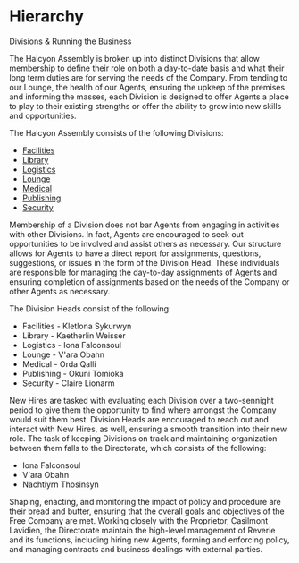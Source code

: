 <div id="title">
  <h1>Hierarchy</h1>
  <p>Divisions & Running the Business</p>
</div>

The Halcyon Assembly is broken up into distinct Divisions that allow membership to define their role on both a day-to-date basis and what their long term duties are for serving the needs of the Company. From tending to our Lounge, the health of our Agents, ensuring the upkeep of the premises and informing the masses, each Division is designed to offer Agents a place to play to their existing strengths or offer the ability to grow into new skills and opportunities.

The Halcyon Assembly consists of the following Divisions:

* [Facilities](https://halcyon-assembly.enjin.com//facilities)
* [Library](https://halcyon-assembly.enjin.com//library)
* [Logistics](https://halcyon-assembly.enjin.com//logistics)
* [Lounge](https://halcyon-assembly.enjin.com//lounge)
* [Medical](https://halcyon-assembly.enjin.com//medical)
* [Publishing](https://halcyon-assembly.enjin.com/m/publishing)
* [Security](https://halcyon-assembly.enjin.com//security)

Membership of a Division does not bar Agents from engaging in activities with other Divisions. In fact, Agents are encouraged to seek out opportunities to be involved and assist others as necessary. Our structure allows for Agents to have a direct report for assignments, questions, suggestions, or issues in the form of the Division Head. These individuals are responsible for managing the day-to-day assignments of Agents and ensuring completion of assignments based on the needs of the Company or other Agents as necessary.

The Division Heads consist of the following:

* Facilities - Kletlona Sykurwyn
* Library - Kaetherlin Weisser
* Logistics - Iona Falconsoul
* Lounge - V'ara Obahn
* Medical - Orda Qalli
* Publishing - Okuni Tomioka
* Security - Claire Lionarm

New Hires are tasked with evaluating each Division over a two-sennight period to give them the opportunity to find where amongst the Company would suit them best. Division Heads are encouraged to reach out and interact with New Hires, as well, ensuring a smooth transition into their new role. The task of keeping Divisions on track and maintaining organization between them falls to the Directorate, which consists of the following:

* Iona Falconsoul
* V'ara Obahn
* Nachtiyrn Thosinsyn

Shaping, enacting, and monitoring the impact of policy and procedure are their bread and butter, ensuring that the overall goals and objectives of the Free Company are met. Working closely with the Proprietor, Casilmont Lavidien, the Directorate maintain the high-level management of Reverie and its functions, including hiring new Agents, forming and enforcing policy, and managing contracts and business dealings with external parties.
